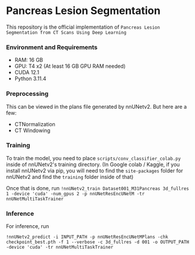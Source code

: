 # Pancreas Lesion Segmentation

This repository is the official implementation of `Pancreas Lesion Segmentation from CT Scans Using
Deep Learning`

### Environment and Requirements

- RAM: 16 GB
- GPU: T4 x2 (At least 16 GB GPU RAM needed)
- CUDA 12.1
- Python 3.11.4

### Preprocessing

This can be viewed in the plans file generated by nnUNetv2. But here are a few:
- CTNormalization
- CT Windowing

### Training

To train the model, you need to place `scripts/conv_classifier_colab.py` inside of nnUNetv2's training directory. (In Google colab / Kaggle, if you install nnUNetv2 via pip, you will need to find the `site-packages` folder for nnUNetv2 and find the `training` folder inside of that)

Once that is done, run `!nnUNetv2_train Dataset001_M31Pancreas 3d_fullres 1 -device 'cuda' -num_gpus 2 -p nnUNetResEncUNetM -tr nnUNetMultiTaskTrainer`

### Inference

For inference, run
```
!nnUNetv2_predict -i INPUT_PATH -p nnUNetResEncUNetMPlans -chk checkpoint_best.pth -f 1 --verbose -c 3d_fullres -d 001 -o OUTPUT_PATH -device 'cuda' -tr nnUNetMultiTaskTrainer
```
